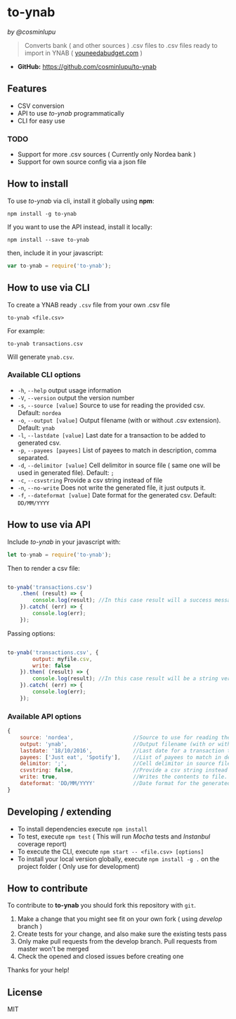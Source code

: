 to-ynab
====
_by @cosminlupu_

> Converts bank ( and other sources ) .csv files to .csv files ready to import in YNAB ( [youneedabudget.com](https://youneedabudget.com/) ) 

* **GitHub:** <https://github.com/cosminlupu/to-ynab>

## Features
* CSV conversion
* API to use _to-ynab_ programmatically
* CLI for easy use

### TODO

* Support for more .csv sources ( Currently only Nordea bank )
* Support for own source config via a json file

## How to install
To use _to-ynab_ via cli, install it globally using **npm**:
```
npm install -g to-ynab
```

If you want to use the API instead, install it locally:
```
npm install --save to-ynab
```

then, include it in your javascript:
```js
var to-ynab = require('to-ynab');
```

## How to use via CLI
To create a YNAB ready `.csv` file from your own .csv file
```
to-ynab <file.csv>
```
For example:
```
to-ynab transactions.csv
```
Will generate `ynab.csv`.

### Available CLI options
* `-h`, `--help`                output usage information
* `-V`, `--version`             output the version number
* `-s`, `--source [value]`      Source to use for reading the provided csv. Default: `nordea`
* `-o`, `--output [value]`      Output filename (with or without .csv extension). Default: `ynab`
* `-l`, `--lastdate [value]`    Last date for a transaction to be added to generated csv.
* `-p`, `--payees [payees]`     List of payees to match in description, comma separated.
* `-d`, `--delimitor [value]`   Cell delimitor in source file ( same one will be used in generated file). Default: `;`
* `-c`, `--csvstring`           Provide a csv string instead of file
* `-n`, `--no-write`            Does not write the generated file, it just outputs it.
* `-f`, `--dateformat [value]`  Date format for the generated csv. Default: `DD/MM/YYYY`



## How to use via API
Include _to-ynab_ in your javascript with:
```js
let to-ynab = require('to-ynab');
```

Then to render a csv file:
```js

to-ynab('transactions.csv')
    .then( (result) => {
        console.log(result); //In this case result will a success message with the location of the generated file
    }).catch( (err) => {
        console.log(err);
    });
```

Passing options:
```js

to-ynab('transactions.csv', {
        output: myfile.csv,
        write: false
    }).then( (result) => {
        console.log(result); //In this case result will be a string version of the generated file
    }).catch( (err) => {
        console.log(err);
    });
```

### Available API options
```js
{
    source: 'nordea',                   //Source to use for reading the provided csv. Default: _nordea_
    output: 'ynab',                     //Output filename (with or without .csv extension). Default: _ynab_
    lastdate: '18/10/2016',             //Last date for a transaction to be added to generated csv.
    payees: ['Just eat', 'Spotify'],    //List of payees to match in description, comma separated.
    delimitor: ';',                     //Cell delimitor in source file ( same one will be used in generated file). Default: _;_
    csvstring: false,                   //Provide a csv string instead of file
    write: true,                        //Writes the contents to file. Default: _true_
    dateformat: 'DD/MM/YYYY'            //Date format for the generated csv. Default: _DD/MM/YYYY_
}
```

## Developing / extending

* To install dependencies execute `npm install`
* To test, execute `npm test` ( This will run _Mocha_ tests and _Instanbul_ coverage report)
* To execute the CLI, execute `npm start -- <file.csv> [options]`
* To install your local version globally, execute `npm install -g .` on the project folder ( Only use for development)


## How to contribute
To contribute to **to-ynab** you should fork this repository with `git`.

1. Make a change that you might see fit on your own fork ( using _develop_ branch )
2. Create tests for your change, and also make sure the existing tests pass
4. Only make pull requests from the develop branch. Pull requests from master won't be merged
5. Check the opened and closed issues before creating one

Thanks for your help!

## License
MIT
